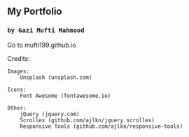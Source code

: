 ## My Portfolio

### `by Gazi Mufti Mahmood`
Go to mufti199.github.io[](https://mufti199.github.io/)


Credits:

	Images:
		Unsplash (unsplash.com)

	Icons:
		Font Awesome (fontawesome.io)

	Other:
		jQuery (jquery.com)
		Scrollex (github.com/ajlkn/jquery.scrollex)
		Responsive Tools (github.com/ajlkn/responsive-tools)